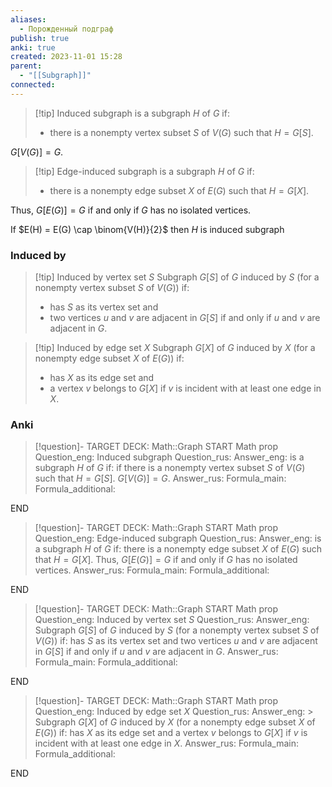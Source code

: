 ```yaml
---
aliases:
  - Порожденный подграф
publish: true
anki: true
created: 2023-11-01 15:28
parent:
  - "[[Subgraph]]"
connected:
---
```


> [!tip] Induced subgraph
is a subgraph $H$ of $G$ if: 
> - there is a nonempty vertex subset $S$ of $V(G)$ such that $H = G[S]$.

$G[V(G)] = G$. 

> [!tip] Edge-induced subgraph
> is a subgraph $H$ of $G$ if:
> - there is a nonempty  edge subset $X$ of $E(G)$ such that $H = G[X]$. 

Thus, $G[E(G)] = G$ if and only if $G$ has no isolated vertices.

If  $E(H) = E(G) \cap \binom{V(H)}{2}$ then $H$ is induced subgraph
### Induced by
> [!tip] Induced by vertex set $S$
> Subgraph $G[S]$ of $G$ induced by $S$ (for a nonempty  vertex subset $S$ of $V(G)$) if:
> - has $S$ as its vertex set and
> - two vertices $u$ and $v$ are adjacent in $G[S]$ if and only if $u$ and $v$ are adjacent in $G$.

> [!tip] Induced by edge set $X$
> Subgraph $G[X]$ of $G$ induced by $X$ (for a nonempty  edge subset $X$ of $E{} (G)$) if:
> - has $X$ as its edge set and
> - a vertex $v$ belongs to $G[X]$ if $v$ is incident with at least one edge in $X$. 

### Anki
> [!question]-
TARGET DECK: Math::Graph
START
Math prop
Question_eng: Induced subgraph
Question_rus: 
Answer_eng: is a subgraph $H$ of $G$ if: 
if there is a nonempty vertex subset $S$ of $V(G)$ such that $H = G[S]$.
$G[V(G)] = G$. 
Answer_rus: 
Formula_main: 
Formula_additional:
<!--ID: 1699171145822-->
END

> [!question]-
TARGET DECK: Math::Graph
START
Math prop
Question_eng: Edge-induced subgraph
Question_rus: 
Answer_eng: is a subgraph $H$ of $G$ if:
there is a nonempty  edge subset $X$ of $E(G)$ such that $H = G[X]$. 
Thus, $G[E(G)] = G$ if and only if $G$ has no isolated vertices.
Answer_rus: 
Formula_main: 
Formula_additional:
<!--ID: 1699171145833-->
END

> [!question]-
TARGET DECK: Math::Graph
START
Math prop
Question_eng: Induced by vertex set $S$
Question_rus: 
Answer_eng: Subgraph $G[S]$ of $G$ induced by $S$ (for a nonempty  vertex subset $S$ of $V(G)$) if:
 has $S$ as its vertex set and
 two vertices $u$ and $v$ are adjacent in $G[S]$ if and only if $u$ and $v$ are adjacent in $G$.
Answer_rus: 
Formula_main: 
Formula_additional:
<!--ID: 1699171145843-->
END

> [!question]-
TARGET DECK: Math::Graph
START
Math prop
Question_eng: Induced by edge set $X$
Question_rus: 
Answer_eng: > Subgraph $G[X]$ of $G$ induced by $X$ (for a nonempty  edge subset $X$ of $E{} (G)$) if:
 has $X$ as its edge set and
 a vertex $v$ belongs to $G[X]$ if $v$ is incident with at least one edge in $X$. 
Answer_rus: 
Formula_main: 
Formula_additional:
<!--ID: 1699171145854-->
END










